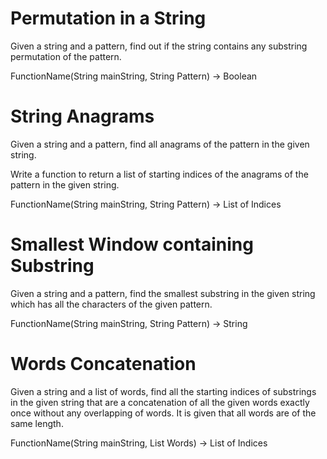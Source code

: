 # Permutation in a String

Given a string and a pattern, find out if the string contains any substring permutation of the pattern.

FunctionName(String mainString, String Pattern) -> Boolean

# String Anagrams

Given a string and a pattern, find all anagrams of the pattern in the given string.

Write a function to return a list of starting indices of the anagrams of the pattern in the given string.

FunctionName(String mainString, String Pattern) -> List of Indices

# Smallest Window containing Substring

Given a string and a pattern, find the smallest substring in the given string which has all the characters of the given pattern.

FunctionName(String mainString, String Pattern) -> String

# Words Concatenation

Given a string and a list of words, find all the starting indices of substrings in the given string that are a concatenation of all the given words exactly once without any overlapping of words. It is given that all words are of the same length.

FunctionName(String mainString, List Words) -> List of Indices
